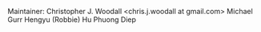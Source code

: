 Maintainer: Christopher J. Woodall <chris.j.woodall at gmail.com>
Michael Gurr
Hengyu (Robbie) Hu
Phuong Diep

